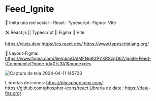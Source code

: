 # Feed_Ignite

🚀 Imita una red social - React- Typescript- Figma- Vite


🛠️ React.js || Typescript || Figma || Vite

https://vitejs.dev/
https://es.react.dev/
https://www.typescriptlang.org/


🎨 Layout-Figma: https://www.figma.com/file/pbmGAlMFNpKGPYXRSzqO67/Ignite-Feed-(Community)?node-id=0%3A1&mode=dev

![Captura de tela 2024-04-11 145733](https://github.com/SuelenGalhardo/Feed_Ignite/assets/122880141/4a193ea2-100c-4862-99c7-720348ff0522)


Librerias de iconos:
https://phosphoricons.com/
https://github.com/phosphor-icons/react
Libreria de date :
https://date-fns.org/
